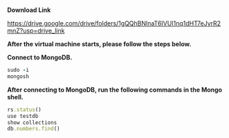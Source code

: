 **Download Link**  <br />

https://drive.google.com/drive/folders/1gQQhBNlnaT6IVUI1nq1dHT7eJyrR2mnZ?usp=drive_link

**After the virtual machine starts, please follow the steps below.** <br />



**Connect to MongoDB.** <br />
```ruby
sudo -i
mongosh
```

**After connecting to MongoDB, run the following commands in the Mongo shell.**
```ruby
rs.status()
use testdb
show collections
db.numbers.find()
```
